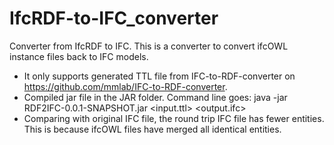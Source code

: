 # IfcRDF-to-IFC_converter
Converter from IfcRDF to IFC.
This is a converter to convert ifcOWL instance files back to IFC models.
* It only supports generated TTL file from IFC-to-RDF-converter on https://github.com/mmlab/IFC-to-RDF-converter.
* Compiled jar file in the JAR folder. Command line goes: java -jar RDF2IFC-0.0.1-SNAPSHOT.jar <input.ttl> <output.ifc>
* Comparing with original IFC file, the round trip IFC file has fewer entities. This is because ifcOWL files have merged all identical entities. 
